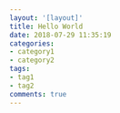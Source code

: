 ```yaml
---
layout: '[layout]'
title: Hello World
date: 2018-07-29 11:35:19
categories:
- category1
- category2
tags:
- tag1
- tag2
comments: true
---
```

